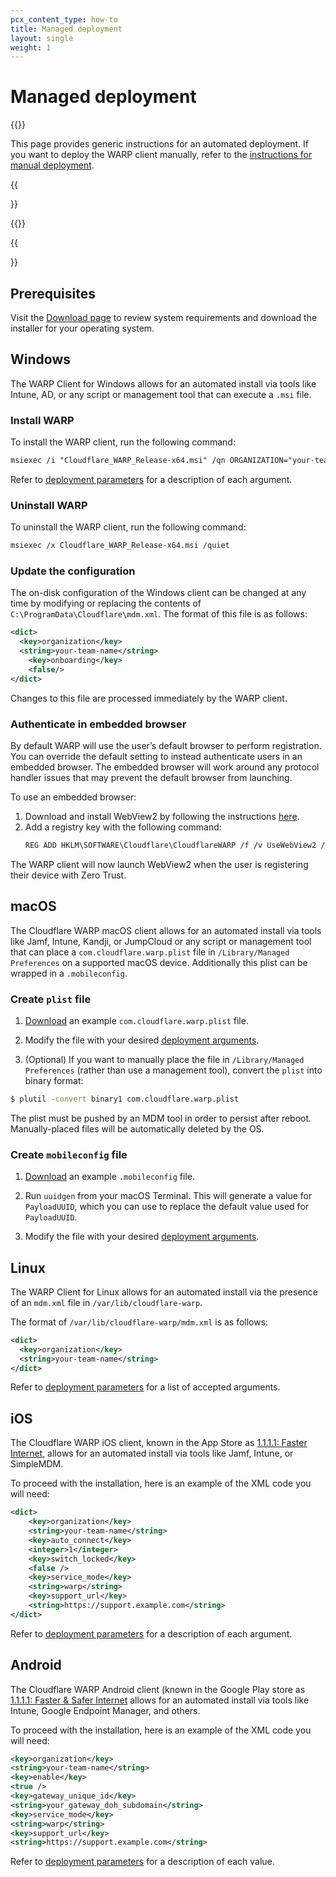 ```yaml
---
pcx_content_type: how-to
title: Managed deployment
layout: single
weight: 1
---
```


# Managed deployment

{{<render file="_mdm-intro.md">}}

This page provides generic instructions for an automated deployment. If you want to deploy the WARP client manually, refer to the [instructions for manual deployment](/cloudflare-one/connections/connect-devices/warp/deployment/manual-deployment/).

{{<Aside type="warning">}}

{{<render file="_mdm-dash-conflict.md">}}

{{</Aside>}}

## Prerequisites

Visit the [Download page](/cloudflare-one/connections/connect-devices/warp/download-warp/#windows) to review system requirements and download the installer for your operating system.

## Windows

The WARP Client for Windows allows for an automated install via tools like Intune, AD, or any script or management tool that can execute a `.msi` file.

### Install WARP

To install the WARP client, run the following command:

```txt
msiexec /i "Cloudflare_WARP_Release-x64.msi" /qn ORGANIZATION="your-team-name" SUPPORT_URL="http://support.example.com"
```

Refer to [deployment parameters](/cloudflare-one/connections/connect-devices/warp/deployment/mdm-deployment/parameters/) for a description of each argument.

### Uninstall WARP

To uninstall the WARP client, run the following command:

```txt
msiexec /x Cloudflare_WARP_Release-x64.msi /quiet
```

### Update the configuration

The on-disk configuration of the Windows client can be changed at any time by modifying or replacing the contents of `C:\ProgramData\Cloudflare\mdm.xml`. The format of this file is as follows:

```xml
<dict>
  <key>organization</key>
  <string>your-team-name</string>
	<key>onboarding</key>
	<false/>
</dict>
```

Changes to this file are processed immediately by the WARP client.

### Authenticate in embedded browser

By default WARP will use the user’s default browser to perform registration. You can override the default setting to instead authenticate users in an embedded browser. The embedded browser will work around any protocol handler issues that may prevent the default browser from launching.

To use an embedded browser:

1. Download and install WebView2 by following the instructions [here](https://developer.microsoft.com/en-us/microsoft-edge/webview2/#download-section).
2. Add a registry key with the following command:
   ```txt
   REG ADD HKLM\SOFTWARE\Cloudflare\CloudflareWARP /f /v UseWebView2 /t REG_SZ /d y
   ```

The WARP client will now launch WebView2 when the user is registering their device with Zero Trust.

## macOS

The Cloudflare WARP macOS client allows for an automated install via tools like Jamf, Intune, Kandji, or JumpCloud or any script or management tool that can place a `com.cloudflare.warp.plist` file in `/Library/Managed Preferences` on a supported macOS device. Additionally this plist can be wrapped in a `.mobileconfig`.

### Create `plist` file

1. [Download](/cloudflare-one/static/documentation/connections/com.cloudflare.warp.plist) an example `com.cloudflare.warp.plist` file.

2. Modify the file with your desired [deployment arguments](/cloudflare-one/connections/connect-devices/warp/deployment/mdm-deployment/parameters/).

3. (Optional) If you want to manually place the file in `/Library/Managed Preferences` (rather than use a management tool), convert the `plist` into binary format:

```sh
$ plutil -convert binary1 com.cloudflare.warp.plist
```

The plist must be pushed by an MDM tool in order to persist after reboot. Manually-placed files will be automatically deleted by the OS.

### Create `mobileconfig` file

1. [Download](/cloudflare-one/static/documentation/connections/CloudflareWARP.mobileconfig) an example `.mobileconfig` file.

2. Run `uuidgen` from your macOS Terminal. This will generate a value for `PayloadUUID`, which you can use to replace the default value used for `PayloadUUID`.

3. Modify the file with your desired [deployment arguments](/cloudflare-one/connections/connect-devices/warp/deployment/mdm-deployment/parameters/).

## Linux

The WARP Client for Linux allows for an automated install via the presence of an `mdm.xml` file in `/var/lib/cloudflare-warp`.

The format of `/var/lib/cloudflare-warp/mdm.xml` is as follows:

```xml
<dict>
  <key>organization</key>
  <string>your-team-name</string>
</dict>
```

Refer to [deployment parameters](/cloudflare-one/connections/connect-devices/warp/deployment/mdm-deployment/parameters/) for a list of accepted arguments.

## iOS

The Cloudflare WARP iOS client, known in the App Store as [1.1.1.1: Faster Internet](https://apps.apple.com/us/app/1-1-1-1-faster-internet/id1423538627), allows for an automated install via tools like Jamf, Intune, or SimpleMDM.

To proceed with the installation, here is an example of the XML code you will need:

```xml
<dict>
    <key>organization</key>
    <string>your-team-name</string>
    <key>auto_connect</key>
    <integer>1</integer>
    <key>switch_locked</key>
    <false />
    <key>service_mode</key>
    <string>warp</string>
    <key>support_url</key>
    <string>https://support.example.com</string>
</dict>
```

Refer to [deployment parameters](/cloudflare-one/connections/connect-devices/warp/deployment/mdm-deployment/parameters/) for a description of each argument.

## Android

The Cloudflare WARP Android client (known in the Google Play store as [1.1.1.1: Faster & Safer Internet](https://play.google.com/store/apps/details?id=com.cloudflare.onedotonedotonedotone&hl=en_US&gl=US) allows for an automated install via tools like Intune, Google Endpoint Manager, and others.

To proceed with the installation, here is an example of the XML code you will need:

```xml
<key>organization</key>
<string>your-team-name</string>
<key>enable</key>
<true />
<key>gateway_unique_id</key>
<string>your_gateway_doh_subdomain</string>
<key>service_mode</key>
<string>warp</string>
<key>support_url</key>
<string>https://support.example.com</string>
```

Refer to [deployment parameters](/cloudflare-one/connections/connect-devices/warp/deployment/mdm-deployment/parameters/) for a description of each value.

